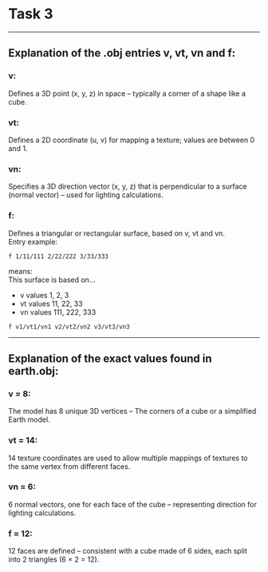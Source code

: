 # Task 3

---

## Explanation of the .obj entries v, vt, vn and f:

### v:
Defines a 3D point (x, y, z) in space – typically a corner of a shape like a cube.


### vt:
Defines a 2D coordinate (u, v) for mapping a texture; values are between 0 and 1.


### vn:
Specifies a 3D direction vector (x, y, z) that is perpendicular to a surface (normal vector) – used for lighting 
calculations.


### f:
Defines a triangular or rectangular surface, based on v, vt and vn.  
Entry example:  

`f 1/11/111 2/22/222 3/33/333`

means:  
This surface is based on...
- v values 1, 2, 3
- vt values 11, 22, 33
- vn values 111, 222, 333

`f v1/vt1/vn1 v2/vt2/vn2 v3/vt3/vn3`


---
 ## Explanation of the exact values found in earth.obj:
### v = 8:
The model has 8 unique 3D vertices – The corners of a cube or a simplified Earth model.

### vt = 14:
14 texture coordinates are used to allow multiple mappings of textures to the same vertex from different faces.

### vn = 6:
6 normal vectors, one for each face of the cube – representing direction for lighting calculations.

### f = 12:
12 faces are defined – consistent with a cube made of 6 sides, each split into 2 triangles (6 × 2 = 12).